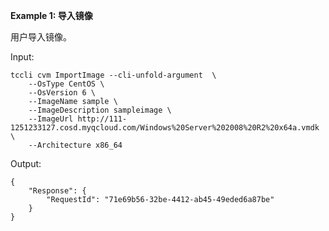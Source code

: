 **Example 1: 导入镜像**

用户导入镜像。

Input: 

```
tccli cvm ImportImage --cli-unfold-argument  \
    --OsType CentOS \
    --OsVersion 6 \
    --ImageName sample \
    --ImageDescription sampleimage \
    --ImageUrl http://111-1251233127.cosd.myqcloud.com/Windows%20Server%202008%20R2%20x64a.vmdk \
    --Architecture x86_64
```

Output: 
```
{
    "Response": {
        "RequestId": "71e69b56-32be-4412-ab45-49eded6a87be"
    }
}
```

